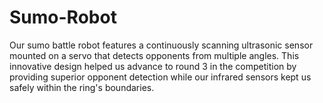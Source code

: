 # Sumo-Robot
Our sumo battle robot features a continuously scanning ultrasonic sensor mounted on a servo that detects opponents from multiple angles. This innovative design helped us advance to round 3 in the competition by providing superior opponent detection while our infrared sensors kept us safely within the ring's boundaries.
